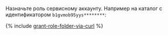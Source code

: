 Назначьте роль сервисному аккаунту. Например на каталог с идентификатором `b1gvmob95yys********`:

{% include [grant-role-folder-via-curl](grant-role-folder-via-curl.md) %}